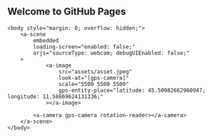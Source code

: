 ## Welcome to GitHub Pages


<!doctype html>
<html>
    <head>
        <meta charset="utf-8" />
        <meta http-equiv="X-UA-Compatible" content="IE=edge" />
        <script src="https://aframe.io/releases/1.0.4/aframe.min.js"></script>
        <script src="https://unpkg.com/aframe-look-at-component@0.8.0/dist/aframe-look-at-component.min.js"></script>
        <script src="https://raw.githack.com/AR-js-org/AR.js/master/aframe/build/aframe-ar-nft.js"></script>
    </head>

    <body style="margin: 0; overflow: hidden;">
        <a-scene
            embedded
            loading-screen="enabled: false;"
            arjs="sourceType: webcam; debugUIEnabled: false;"
        >
                <a-image
                    src="assets/asset.jpeg"
                    look-at="[gps-camera]"
                    scale="5500 5500 5500"
                    gps-entity-place="latitude: 45.50982662960947; longitude: 11.58869624131336;"
                ></a-image>

            <a-camera gps-camera rotation-reader></a-camera>
        </a-scene>
    </body>
</html>
